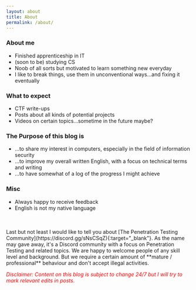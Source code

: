 ```yaml
---
layout: about
title: About
permalink: /about/
---
```

### **About me**
* Finished apprenticeship in IT
* (soon to be) studying CS
* Noob of all sorts but motivated to learn something new everyday
* I like to break things, use them in unconventional ways...and fixing it eventually



### **What to expect**
* CTF write-ups
* Posts about all kinds of potential projects
* Videos on certain topics...sometime in the future maybe?



### **The Purpose of this blog is**
* ...to share my interest in computers, especially in the field of information security
* ...to improve my overall written English, with a focus on technical terms and writing
* ...to have somewhat of a log of the progress I might achieve



### **Misc**
* Always happy to receive feedback
* English is not my native language

<br>
<br>
Last but not least I would like to tell you about [The Penetration Testing Community<i class="fa fa-external-link"></i>](https://discord.gg/sNsCSqZ){:target="_blank"}.
As the name may gave away, it's a Discord community with a focus on Penetration Testing and related topics. We are happy to welcome people of any skill level and background. But we require a certain amount of **mature / professional** behaviour and don't accept illegal activities.

<br>

<span style="color:red">*Disclaimer: Content on this blog is subject to change 24/7 but I will try to mark relevant edits in posts.*</span>

